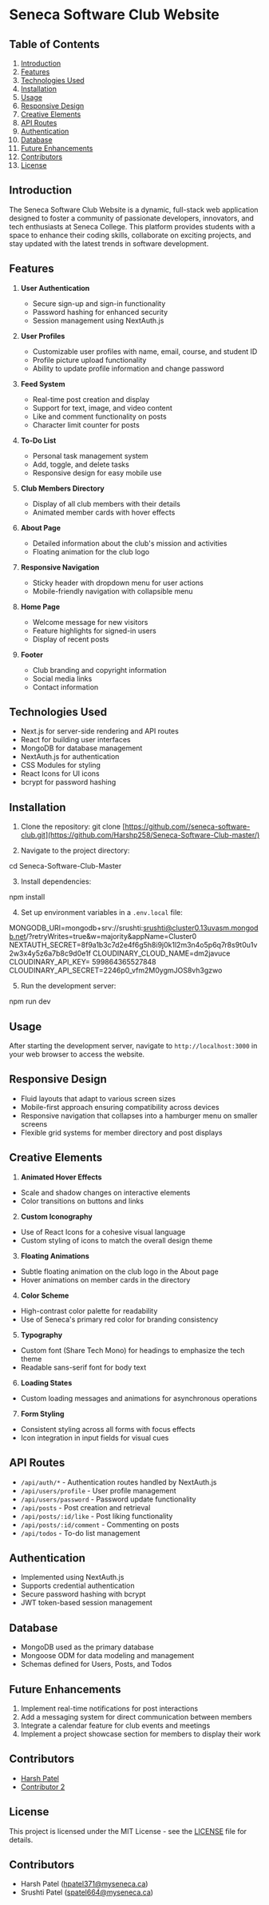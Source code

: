 # Seneca Software Club Website

## Table of Contents
1. [Introduction](#introduction)
2. [Features](#features)
3. [Technologies Used](#technologies-used)
4. [Installation](#installation)
5. [Usage](#usage)
6. [Responsive Design](#responsive-design)
7. [Creative Elements](#creative-elements)
8. [API Routes](#api-routes)
9. [Authentication](#authentication)
10. [Database](#database)
11. [Future Enhancements](#future-enhancements)
12. [Contributors](#contributors)
13. [License](#license)

## Introduction

The Seneca Software Club Website is a dynamic, full-stack web application designed to foster a community of passionate developers, innovators, and tech enthusiasts at Seneca College. This platform provides students with a space to enhance their coding skills, collaborate on exciting projects, and stay updated with the latest trends in software development.

## Features

1. **User Authentication**
   - Secure sign-up and sign-in functionality
   - Password hashing for enhanced security
   - Session management using NextAuth.js

2. **User Profiles**
   - Customizable user profiles with name, email, course, and student ID
   - Profile picture upload functionality
   - Ability to update profile information and change password

3. **Feed System**
   - Real-time post creation and display
   - Support for text, image, and video content
   - Like and comment functionality on posts
   - Character limit counter for posts

4. **To-Do List**
   - Personal task management system
   - Add, toggle, and delete tasks
   - Responsive design for easy mobile use

5. **Club Members Directory**
   - Display of all club members with their details
   - Animated member cards with hover effects

6. **About Page**
   - Detailed information about the club's mission and activities
   - Floating animation for the club logo

7. **Responsive Navigation**
   - Sticky header with dropdown menu for user actions
   - Mobile-friendly navigation with collapsible menu

8. **Home Page**
   - Welcome message for new visitors
   - Feature highlights for signed-in users
   - Display of recent posts

9. **Footer**
   - Club branding and copyright information
   - Social media links
   - Contact information

## Technologies Used

- Next.js for server-side rendering and API routes
- React for building user interfaces
- MongoDB for database management
- NextAuth.js for authentication
- CSS Modules for styling
- React Icons for UI icons
- bcrypt for password hashing

## Installation

1. Clone the repository:
git clone [https://github.com//seneca-software-club.git](https://github.com/Harshp258/Seneca-Software-Club-master/)

2. Navigate to the project directory:

cd Seneca-Software-Club-Master

3. Install dependencies:

npm install

4. Set up environment variables in a `.env.local` file:

MONGODB_URI=mongodb+srv://srushti:srushti@cluster0.13uvasm.mongodb.net/?retryWrites=true&w=majority&appName=Cluster0
NEXTAUTH_SECRET=8f9a1b3c7d2e4f6g5h8i9j0k1l2m3n4o5p6q7r8s9t0u1v2w3x4y5z6a7b8c9d0e1f
CLOUDINARY_CLOUD_NAME=dm2javuce
CLOUDINARY_API_KEY=	
599864365527848
CLOUDINARY_API_SECRET=2246p0_vfm2M0ygmJOS8vh3gzwo


5. Run the development server:

npm run dev



## Usage

After starting the development server, navigate to `http://localhost:3000` in your web browser to access the website.

## Responsive Design

- Fluid layouts that adapt to various screen sizes
- Mobile-first approach ensuring compatibility across devices
- Responsive navigation that collapses into a hamburger menu on smaller screens
- Flexible grid systems for member directory and post displays

## Creative Elements

1. **Animated Hover Effects**
- Scale and shadow changes on interactive elements
- Color transitions on buttons and links

2. **Custom Iconography**
- Use of React Icons for a cohesive visual language
- Custom styling of icons to match the overall design theme

3. **Floating Animations**
- Subtle floating animation on the club logo in the About page
- Hover animations on member cards in the directory

4. **Color Scheme**
- High-contrast color palette for readability
- Use of Seneca's primary red color for branding consistency

5. **Typography**
- Custom font (Share Tech Mono) for headings to emphasize the tech theme
- Readable sans-serif font for body text

6. **Loading States**
- Custom loading messages and animations for asynchronous operations

7. **Form Styling**
- Consistent styling across all forms with focus effects
- Icon integration in input fields for visual cues

## API Routes

- `/api/auth/*` - Authentication routes handled by NextAuth.js
- `/api/users/profile` - User profile management
- `/api/users/password` - Password update functionality
- `/api/posts` - Post creation and retrieval
- `/api/posts/:id/like` - Post liking functionality
- `/api/posts/:id/comment` - Commenting on posts
- `/api/todos` - To-do list management

## Authentication

- Implemented using NextAuth.js
- Supports credential authentication
- Secure password hashing with bcrypt
- JWT token-based session management

## Database

- MongoDB used as the primary database
- Mongoose ODM for data modeling and management
- Schemas defined for Users, Posts, and Todos

## Future Enhancements

1. Implement real-time notifications for post interactions
2. Add a messaging system for direct communication between members
3. Integrate a calendar feature for club events and meetings
4. Implement a project showcase section for members to display their work

## Contributors

- [Harsh Patel](https://github.com/Harshp258)
- [Contributor 2](https://github.com/SrushtiP1)



## License

This project is licensed under the MIT License - see the [LICENSE](LICENSE) file for details.

## Contributors

- Harsh Patel (hpatel371@myseneca.ca)
- Srushti Patel (spatel664@myseneca.ca)

